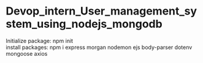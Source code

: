 # Devop_intern_User_management_system_using_nodejs_mongodb

Initialize package: npm init<br />
install packages: npm i express morgan nodemon ejs body-parser dotenv mongoose axios
